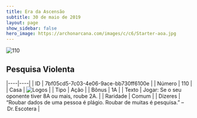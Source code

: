 ```yaml
---
title: Era da Ascensão
subtitle: 30 de maio de 2019
layout: page
show_sidebar: false
hero_image: https://archonarcana.com/images/c/c6/Starter-aoa.jpg
---
```


![110](https://cdn.keyforgegame.com/media/card_front/pt/435_110_4CVRVXCGRV2_pt.png)

## Pesquisa Violenta

|----|----|
| ID | 7bf05cd5-7c03-4e06-9ace-bb730ff6100e |
| Número | 110 |
| Casa | ![Logos](https://archonarcana.com/images/thumb/c/ce/Logos.png/22px-Logos.png "Logos") |
| Tipo | Ação |
| Bônus | 1A |
| Texto | Jogar: Se o seu oponente tiver 8A  ou mais, roube 2A. |
| Raridade | Comum |
| Dizeres | “Roubar dados de uma pessoa é plágio. Roubar de muitas é pesquisa.”– Dr. Escotera |